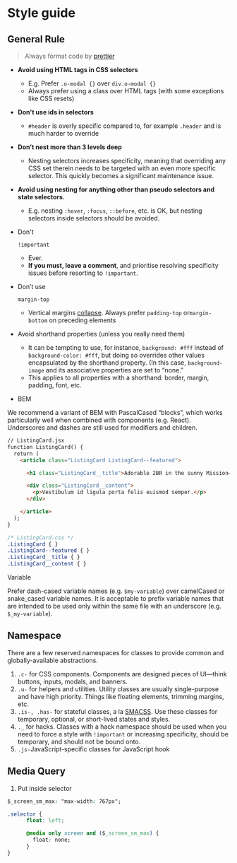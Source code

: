 # Style guide

## General Rule

>  Always format code by [prettier](https://prettier.io/)

- **Avoid using HTML tags in CSS selectors**

  - E.g. Prefer `.o-modal {}` over `div.o-modal {}`
  - Always prefer using a class over HTML tags (with some exceptions like CSS resets)

- **Don't use ids in selectors**

  - `#header` is overly specific compared to, for example `.header` and is much harder to override

- **Don’t nest more than 3 levels deep**

  - Nesting selectors increases specificity, meaning that overriding any CSS set therein needs to be targeted with an even more specific selector. This quickly becomes a significant maintenance issue.

- **Avoid using nesting for anything other than pseudo selectors and state selectors.**

  - E.g. nesting `:hover`, `:focus`, `::before`, etc. is OK, but nesting selectors inside selectors should be avoided.

- Don't 

  ```
  !important
  ```

  - Ever.
  - **If you must, leave a comment**, and prioritise resolving specificity issues before resorting to `!important`.

- Don’t use

  ```
  margin-top
  ```

  - Vertical margins [collapse](https://developer.mozilla.org/en-US/docs/Web/CSS/CSS_Box_Model/Mastering_margin_collapsing). Always prefer `padding-top` or`margin-bottom` on preceding elements

- Avoid shorthand properties (unless you really need them)

  - It can be tempting to use, for instance, `background: #fff` instead of `background-color: #fff`, but doing so overrides other values encapsulated by the shorthand property. (In this case, `background-image` and its associative properties are set to “none.”
  - This applies to all properties with a shorthand: border, margin, padding, font, etc.

- BEM

We recommend a variant of BEM with PascalCased “blocks”, which works particularly well when combined with components (e.g. React). Underscores and dashes are still used for modifiers and children.

```html
// ListingCard.jsx
function ListingCard() {
  return (
    <article class="ListingCard ListingCard--featured">

      <h1 class="ListingCard__title">Adorable 2BR in the sunny Mission</h1>

      <div class="ListingCard__content">
        <p>Vestibulum id ligula porta felis euismod semper.</p>
      </div>

    </article>
  );
}
```

```css
/* ListingCard.css */
.ListingCard { }
.ListingCard--featured { }
.ListingCard__title { }
.ListingCard__content { }
```

Variable

Prefer dash-cased variable names (e.g. `$my-variable`) over camelCased or snake_cased variable names. It is acceptable to prefix variable names that are intended to be used only within the same file with an underscore (e.g. `$_my-variable`).

## Namespace

There are a few reserved namespaces for classes to provide common and globally-available abstractions.

1. `.c-` for CSS components. Components are designed pieces of UI—think buttons, inputs, modals, and banners.
2. `.u-` for helpers and utilities. Utility classes are usually single-purpose and have high priority. Things like floating elements, trimming margins, etc.
3. `.is-, .has-` for stateful classes, a la [SMACSS](https://smacss.com/book/type-state). Use these classes for temporary, optional, or short-lived states and styles.
4. `._` for hacks. Classes with a hack namespace should be used when you need to force a style with `!important` or increasing specificity, should be temporary, and should not be bound onto.
5. `.js-`JavaScript-specific classes for JavaScript hook

## Media Query

1. Put inside selector

```css
$_screen_sm_max: "max-width: 767px";

.selector {
      float: left;

      @media only screen and ($_screen_sm_max) {
        float: none;
      }
}
```

